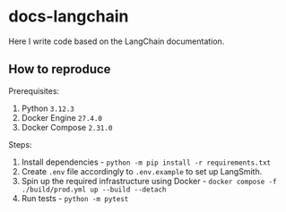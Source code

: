 # docs-langchain

Here I write code based on the LangChain documentation.

## How to reproduce

Prerequisites:

1. Python `3.12.3`
2. Docker Engine `27.4.0`
3. Docker Compose `2.31.0`

Steps:

1. Install dependencies -
`python -m pip install -r requirements.txt`
2. Create `.env` file accordingly to `.env.example` to set up LangSmith.
3. Spin up the required infrastructure using Docker -
`docker compose -f ./build/prod.yml up --build --detach` 
4. Run tests -
`python -m pytest`
